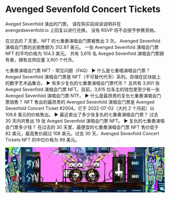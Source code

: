 # Avenged Sevenfold Concert Tickets

Aveged Sevenfold 演出的门票。 请在购买前阅读说明并在 avengedsevenfold.io 上回复以进行兑换。 没有 RSVP 将不会授予参赛资格。

在过去的 7 天里，NFT 的七重奏演唱会门票被售出 3 次。 Avenged Sevenfold 演唱会门票的总销售额为 312.87 美元。 一张 Avenged Sevenfold 演唱会门票 NFT 的平均价格为 104.3 美元。 共有 3,615 名 Aveged Sevenfold 演唱会门票拥有者，拥有总供应量 3,901 个代币。

七重奏演唱会门票 NFT - 常见问题（FAQ）
▶ 什么是七重唱演唱会门票？
Aveged Sevenfold 演唱会门票是 NFT（不可替代代币）系列。存储在区块链上的数字艺术品集合。
▶ 有多少复仇的七重奏演唱会门票代币？
总共有 3,901 张 Aveged Sevenfold 演唱会门票 NFT。目前，3,615 位车主的钱包里至少有一张 Avenged Sevenfold 演唱会门票 NTF。
▶ 什么是最昂贵的复仇七重奏演唱会门票销售？
NFT 售出的最昂贵的 Avenged Sevenfold 演唱会门票是 Avenged Sevenfold Concert Ticket #2004。它于 2022-07-02（大约 2 个月前）以 109.8 美元的价格售出。
▶ 最近卖出了多少张复仇的七重奏演唱会门票？
过去 30 天内共售出 19 张 Aveged Sevenfold 演唱会门票 NFT。
▶ 复仇的七重奏演唱会门票多少钱？
在过去的 30 天里，最便宜的七重奏演唱会门票 NFT 售价低于 82 美元，最高售价超过 108 美元。过去 30 天，Avenged Sevenfold Concert Tickets NFT 的中位价格为 99 美元。

![unnamed](unnamed.jpg)
